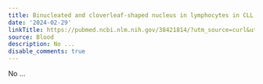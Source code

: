 ```yaml
---
title: Binucleated and cloverleaf-shaped nucleus in lymphocytes in CLL
date: '2024-02-29'
linkTitle: https://pubmed.ncbi.nlm.nih.gov/38421814/?utm_source=curl&utm_medium=rss&utm_campaign=journals&utm_content=7603509&fc=None&ff=20240301170456&v=2.18.0.post9+e462414
source: Blood
description: No ...
disable_comments: true
---
```

No ...